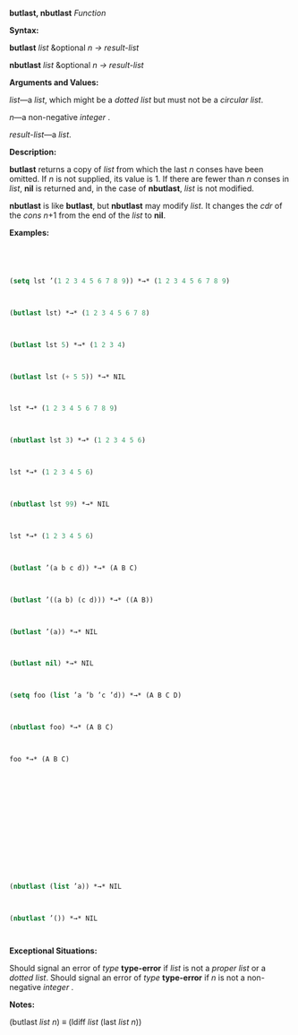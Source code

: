 **butlast, nbutlast** *Function* 



**Syntax:** 



**butlast** *list* &amp;optional *n → result-list* 



**nbutlast** *list* &amp;optional *n → result-list* 



**Arguments and Values:** 



*list*—a *list*, which might be a *dotted list* but must not be a *circular list*. 



*n*—a non-negative *integer* . 



*result-list*—a *list*. 



**Description:** 



**butlast** returns a copy of *list* from which the last *n* conses have been omitted. If *n* is not supplied, its value is 1. If there are fewer than *n* conses in *list*, **nil** is returned and, in the case of **nbutlast**, *list* is not modified. 



**nbutlast** is like **butlast**, but **nbutlast** may modify *list*. It changes the *cdr* of the *cons n*+1 from the end of the *list* to **nil**. 



**Examples:**
```lisp
 



(setq lst ’(1 2 3 4 5 6 7 8 9)) *→* (1 2 3 4 5 6 7 8 9) 



(butlast lst) *→* (1 2 3 4 5 6 7 8) 



(butlast lst 5) *→* (1 2 3 4) 



(butlast lst (+ 5 5)) *→* NIL 



lst *→* (1 2 3 4 5 6 7 8 9) 



(nbutlast lst 3) *→* (1 2 3 4 5 6) 



lst *→* (1 2 3 4 5 6) 



(nbutlast lst 99) *→* NIL 



lst *→* (1 2 3 4 5 6) 



(butlast ’(a b c d)) *→* (A B C) 



(butlast ’((a b) (c d))) *→* ((A B)) 



(butlast ’(a)) *→* NIL 



(butlast nil) *→* NIL 



(setq foo (list ’a ’b ’c ’d)) *→* (A B C D) 



(nbutlast foo) *→* (A B C) 



foo *→* (A B C) 







 



 



(nbutlast (list ’a)) *→* NIL 



(nbutlast ’()) *→* NIL 




```
**Exceptional Situations:** 



Should signal an error of *type* **type-error** if *list* is not a *proper list* or a *dotted list*. Should signal an error of *type* **type-error** if *n* is not a non-negative *integer* . 



**Notes:** 



(butlast *list n*) *≡* (ldiff *list* (last *list n*)) 



